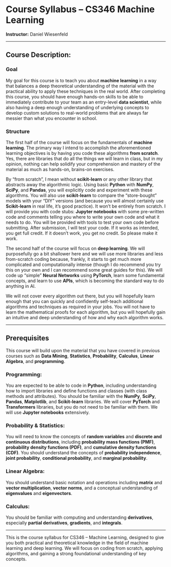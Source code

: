 # Course Syllabus – CS346 Machine Learning

**Instructor:** Daniel Wiesenfeld

---

## Course Description:

### **Goal**
My goal for this course is to teach you about **machine learning** in a way that balances a deep theoretical understanding of the material with the practical ability to apply these techniques in the real world. After completing this course, you should have enough hands-on skills to be able to immediately contribute to your team as an entry-level **data scientist**, while also having a deep enough understanding of underlying concepts to develop custom solutions to real-world problems that are always far messier than what you encounter in school.

### **Structure**
The first half of the course will focus on the fundamentals of **machine learning**. The primary way I intend to accomplish the aforementioned learning objectives is by having you code these algorithms **from scratch**. Yes, there are libraries that do all the things we will learn in class, but in my opinion, nothing can help solidify your comprehension and mastery of the material as much as hands-on, brains-on exercises. 

By “from scratch”, I mean without **scikit-learn** or any other library that abstracts away the algorithmic logic. Using basic **Python** with **NumPy**, **SciPy**, and **Pandas**, you will explicitly code and experiment with these algorithms. You will also use **scikit-learn** to compare the “store-bought” models with your “DIY” versions (and because you will almost certainly use **Scikit-learn** in real life, it’s good practice). It won’t be entirely from scratch. I will provide you with code stubs: **Jupyter notebooks** with some pre-written code and comments telling you where to write your own code and what it needs to do. You will be provided with tools to test your own code before submitting. After submission, I will test your code. If it works as intended, you get full credit. If it doesn’t work, you get no credit. So please make it work.

The second half of the course will focus on **deep learning**. We will purposefully go a bit shallower here and we will use more libraries and less from-scratch coding because, frankly, it starts to get much more complicated and computationally intense (though I do recommend you try this on your own and I can recommend some great guides for this). We will code up “simple” **Neural Networks** using **PyTorch**, learn some fundamental concepts, and learn to use **APIs**, which is becoming the standard way to do anything in AI.

We will not cover every algorithm out there, but you will hopefully learn enough that you can quickly and confidently self-teach additional algorithms and techniques as required in your jobs. You will not have to learn the mathematical proofs for each algorithm, but you will hopefully gain an intuitive and deep understanding of how and why each algorithm works.

---

## Prerequisites

This course will build upon the material that you have covered in previous courses such as **Data Mining**, **Statistics**, **Probability**, **Calculus**, **Linear Algebra**, and **programming**.

### **Programming:**
You are expected to be able to code in **Python**, including understanding how to import libraries and define functions and classes (with class methods and attributes). You should be familiar with the **NumPy**, **SciPy**, **Pandas**, **Matplotlib**, and **Scikit-learn** libraries. We will cover **PyTorch** and **Transformers** libraries, but you do not need to be familiar with them. We will use **Jupyter notebooks** extensively.

### **Probability & Statistics:**
You will need to know the concepts of **random variables** and **discrete and continuous distributions**, including **probability mass functions (PMF)**, **probability density functions (PDF)**, and **cumulative density functions (CDF)**. You should understand the concepts of **probability independence**, **joint probability**, **conditional probability**, and **marginal probability**.

### **Linear Algebra:**
You should understand basic notation and operations including **matrix** and **vector multiplication**, **vector norms**, and a conceptual understanding of **eigenvalues** and **eigenvectors**.

### **Calculus:**
You should be familiar with computing and understanding **derivatives**, especially **partial derivatives**, **gradients**, and **integrals**.

---

This is the course syllabus for CS346 – Machine Learning, designed to give you both practical and theoretical knowledge in the field of machine learning and deep learning. We will focus on coding from scratch, applying algorithms, and gaining a strong foundational understanding of key concepts.
